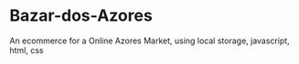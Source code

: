# Bazar-dos-Azores
An ecommerce for a Online Azores Market, using local storage, javascript, html, css 
